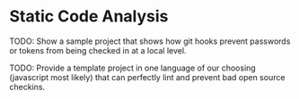 # Static Code Analysis

TODO: Show a sample project that shows how git hooks prevent passwords or tokens from being checked in at a local level.

TODO: Provide a template project in one language of our choosing \(javascript most likely\) that can perfectly lint and prevent bad open source checkins.

